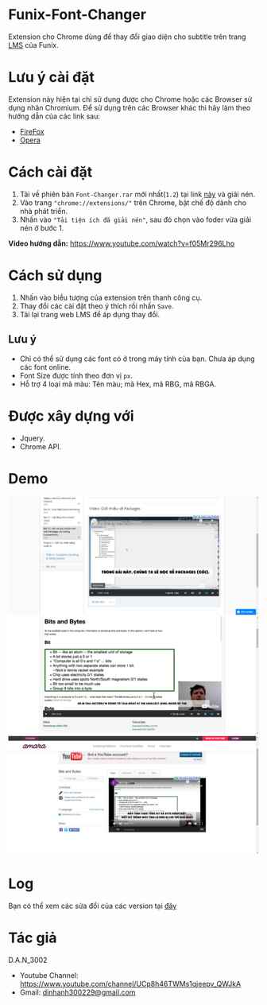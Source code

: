 # Funix-Font-Changer
Extension cho Chrome dùng để thay đổi giao diện cho subtitle trên trang [LMS](https://lms.funix.edu.vn/) của Funix.

# Lưu ý cài đặt
Extension này hiện tại chỉ sử dụng được cho Chrome hoặc các Browser sử dụng nhân Chromium. Để sử dụng trên các Browser khác thì hãy làm theo hướng dẫn của các link sau:

* [FireFox](https://www.thewindowsclub.com/install-chrome-extensions-on-firefox)
* [Opera](https://www.techzim.co.zw/2018/09/heres-how-you-can-install-google-chrome-extensions-in-the-opera-browser/)

# Cách cài đặt

1. Tải về phiên bản `Font-Changer.rar` mới nhất(`1.2`) tại link [này](https://github.com/DAN3002/Funix-Font-Changer/releases) và giải nén.
2. Vào trang `"chrome://extensions/"` trên Chrome, bật chế độ dành cho nhà phát triển.
3. Nhấn vào `"Tải tiện ích đã giải nén"`, sau đó chọn vào foder vừa giải nén ở bước 1.

**Video hướng dẫn:** https://www.youtube.com/watch?v=f05Mr296Lho


# Cách sử dụng

1. Nhấn vào biểu tượng của extension trên thanh công cụ. 
2. Thay đổi các cài đặt theo ý thích rồi nhấn `Save`.
3. Tải lại trang web LMS để áp dụng thay đổi.

## Lưu ý

* Chỉ có thể sử dụng các font có ở trong máy tính của bạn. Chưa áp dụng các font online.
* Font Size được tính theo đơn vị `px`.
* Hỗ trợ 4 loại mã màu: Tên màu; mã Hex, mã RBG, mã RBGA. 

# Được xây dựng với

* Jquery.
* Chrome API.

# Demo
![](https://github.com/DAN3002/Funix-Font-Changer/blob/master/Demo/Demo1.jpg)
![](https://github.com/DAN3002/Funix-Font-Changer/blob/master/Demo/Demo2.jpg)
![](https://github.com/DAN3002/Funix-Font-Changer/blob/master/Demo/Demo3.jpg)

# Log
Bạn có thể xem các sửa đổi của các version tại [đây](https://github.com/DAN3002/Funix-Font-Changer/blob/master/Change%20Log.md)

# Tác giả
D.A.N_3002
* Youtube Channel: https://www.youtube.com/channel/UCp8h46TWMs1qjeepv_QWJkA
* Gmail: dinhanh300229@gmail.com